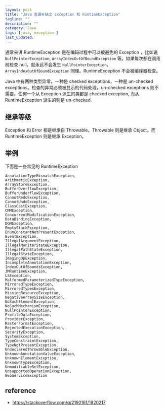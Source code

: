 ```yaml
---
layout: post
title: "Java 查漏补缺之 Exception 和 RuntimeException"
tagline: ""
description: ""
category: Java
tags: [java, exception ]
last_updated:
---
```



通常来讲 RuntimeException 是在编码过程中可以被避免的 Exception ，比如说 `NullPointerException`, `ArrayIndexOutOfBoundException` 等。如果每次都在调用前检查 null，就永远不会发生 `NullPointerException`，`ArrayIndexOutOfBoundException` 同理。RuntimeException 不会被编译器检查。

Java 中有两种类型异常，一种是 checked exceptions，一种是 un-checked exceptions。检查的异常必须被显示的代码处理，un-checked exceptions 则不需要。任何一个从 Exception 派生的类都是 checked  exception, 而从 RuntimeException 派生的则是 un-checked.

## 继承等级
Exception 和 Error 都是继承自 Throwable，Throwable 则是继承 Object。而 RuntimeException 则是继承 Exception。

## 举例
下面是一些常见的 RuntimeException

    AnnotationTypeMismatchException,
    ArithmeticException,
    ArrayStoreException,
    BufferOverflowException,
    BufferUnderflowException,
    CannotRedoException,
    CannotUndoException,
    ClassCastException,
    CMMException,
    ConcurrentModificationException,
    DataBindingException,
    DOMException,
    EmptyStackException,
    EnumConstantNotPresentException,
    EventException,
    IllegalArgumentException,
    IllegalMonitorStateException,
    IllegalPathStateException,
    IllegalStateException,
    ImagingOpException,
    IncompleteAnnotationException,
    IndexOutOfBoundsException,
    JMRuntimeException,
    LSException,
    MalformedParameterizedTypeException,
    MirroredTypeException,
    MirroredTypesException,
    MissingResourceException,
    NegativeArraySizeException,
    NoSuchElementException,
    NoSuchMechanismException,
    NullPointerException,
    ProfileDataException,
    ProviderException,
    RasterFormatException,
    RejectedExecutionException,
    SecurityException,
    SystemException,
    TypeConstraintException,
    TypeNotPresentException,
    UndeclaredThrowableException,
    UnknownAnnotationValueException,
    UnknownElementException,
    UnknownTypeException,
    UnmodifiableSetException,
    UnsupportedOperationException,
    WebServiceException


## reference

- <https://stackoverflow.com/q/2190161/1820217>
